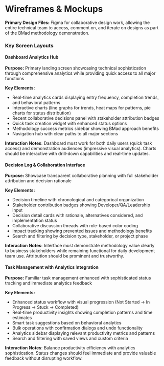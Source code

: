 # Wireframes & Mockups

**Primary Design Files:** Figma for collaborative design work, allowing the entire technical team to access, comment on, and iterate on designs as part of the BMad methodology demonstration.

### Key Screen Layouts

#### Dashboard Analytics Hub
**Purpose:** Primary landing screen showcasing technical sophistication through comprehensive analytics while providing quick access to all major functions

**Key Elements:**
- Real-time analytics cards displaying entry frequency, completion trends, and behavioral patterns
- Interactive charts (line graphs for trends, heat maps for patterns, pie charts for status distribution)
- Recent collaborative decisions panel with stakeholder attribution badges
- Quick task creation widget with enhanced status options
- Methodology success metrics sidebar showing BMad approach benefits
- Navigation hub with clear paths to all major sections

**Interaction Notes:** Dashboard must work for both daily users (quick task access) and demonstration audiences (impressive visual analytics). Charts should be interactive with drill-down capabilities and real-time updates.

#### Decision Log & Collaboration Interface
**Purpose:** Showcase transparent collaborative planning with full stakeholder attribution and decision rationale

**Key Elements:**
- Decision timeline with chronological and categorical organization
- Stakeholder contribution badges showing Developer/QA/Leadership input
- Decision detail cards with rationale, alternatives considered, and implementation status
- Collaborative discussion threads with role-based color coding
- Impact tracking showing prevented issues and methodology benefits
- Search and filtering by decision type, stakeholder, or project phase

**Interaction Notes:** Interface must demonstrate methodology value clearly to business stakeholders while remaining functional for daily development team use. Attribution should be prominent and trustworthy.

#### Task Management with Analytics Integration
**Purpose:** Familiar task management enhanced with sophisticated status tracking and immediate analytics feedback

**Key Elements:**
- Enhanced status workflow with visual progression (Not Started → In Progress → Stuck → Completed)
- Real-time productivity insights showing completion patterns and time estimates
- Smart task suggestions based on behavioral analytics
- Bulk operations with confirmation dialogs and undo functionality
- Analytics sidebar displaying relevant productivity metrics and patterns
- Search and filtering with saved views and custom criteria

**Interaction Notes:** Balance productivity efficiency with analytics sophistication. Status changes should feel immediate and provide valuable feedback without disrupting workflow.
